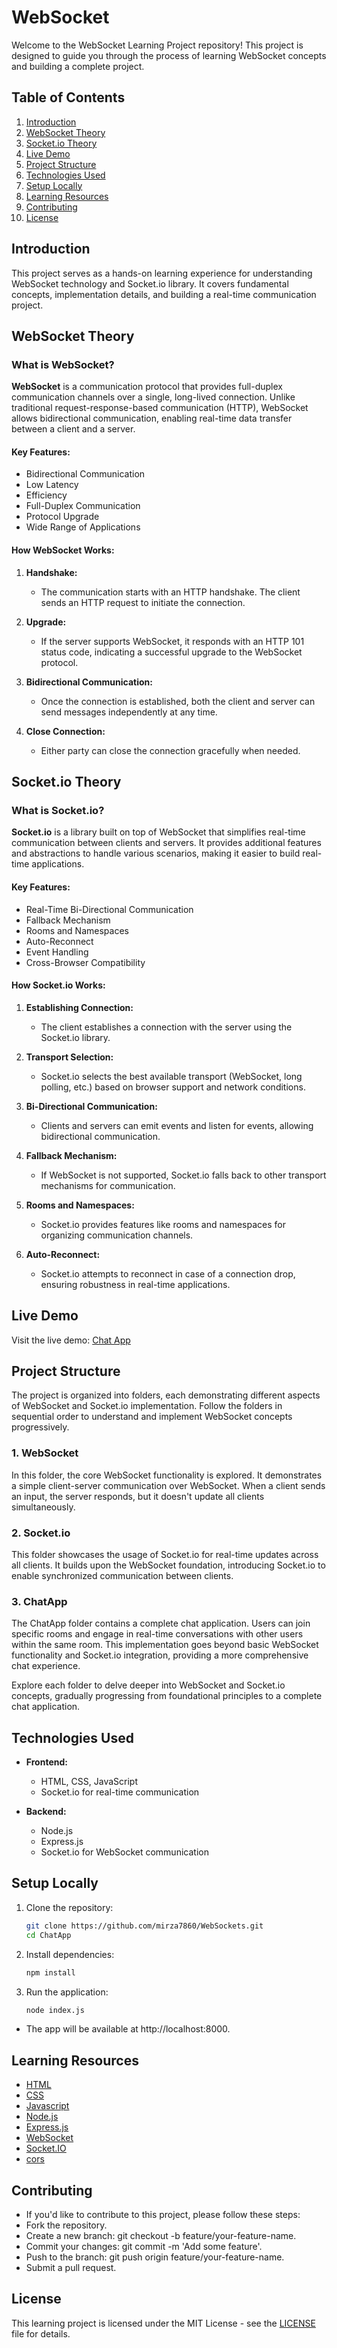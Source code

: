 # WebSocket 

Welcome to the WebSocket Learning Project repository! This project is designed to guide you through the process of learning WebSocket concepts and building a complete project.

## Table of Contents

1. [Introduction](#introduction)
2. [WebSocket Theory](#websocket-theory)
3. [Socket.io Theory](#socketio-theory)
4. [Live Demo](#live-demo)
5. [Project Structure](#project-structure)
6. [Technologies Used](#technologies-used)
7. [Setup Locally](#setup-locally)
8. [Learning Resources](#learning-resources)
9. [Contributing](#contributing)
10. [License](#license)

## Introduction

This project serves as a hands-on learning experience for understanding WebSocket technology and Socket.io library. It covers fundamental concepts, implementation details, and building a real-time communication project.

## WebSocket Theory

### What is WebSocket?

**WebSocket** is a communication protocol that provides full-duplex communication channels over a single, long-lived connection. Unlike traditional request-response-based communication (HTTP), WebSocket allows bidirectional communication, enabling real-time data transfer between a client and a server.

#### Key Features:

- Bidirectional Communication
- Low Latency
- Efficiency
- Full-Duplex Communication
- Protocol Upgrade
- Wide Range of Applications

#### How WebSocket Works:

1. **Handshake:**
   - The communication starts with an HTTP handshake. The client sends an HTTP request to initiate the connection.

2. **Upgrade:**
   - If the server supports WebSocket, it responds with an HTTP 101 status code, indicating a successful upgrade to the WebSocket protocol.

3. **Bidirectional Communication:**
   - Once the connection is established, both the client and server can send messages independently at any time.

4. **Close Connection:**
   - Either party can close the connection gracefully when needed.

## Socket.io Theory

### What is Socket.io?

**Socket.io** is a library built on top of WebSocket that simplifies real-time communication between clients and servers. It provides additional features and abstractions to handle various scenarios, making it easier to build real-time applications.

#### Key Features:

- Real-Time Bi-Directional Communication
- Fallback Mechanism
- Rooms and Namespaces
- Auto-Reconnect
- Event Handling
- Cross-Browser Compatibility

#### How Socket.io Works:

1. **Establishing Connection:**
   - The client establishes a connection with the server using the Socket.io library.

2. **Transport Selection:**
   - Socket.io selects the best available transport (WebSocket, long polling, etc.) based on browser support and network conditions.

3. **Bi-Directional Communication:**
   - Clients and servers can emit events and listen for events, allowing bidirectional communication.

4. **Fallback Mechanism:**
   - If WebSocket is not supported, Socket.io falls back to other transport mechanisms for communication.

5. **Rooms and Namespaces:**
   - Socket.io provides features like rooms and namespaces for organizing communication channels.

6. **Auto-Reconnect:**
   - Socket.io attempts to reconnect in case of a connection drop, ensuring robustness in real-time applications.

## Live Demo

Visit the live demo: [Chat App](https://chat-app-2cwb.onrender.com)

## Project Structure

The project is organized into folders, each demonstrating different aspects of WebSocket and Socket.io implementation. Follow the folders in sequential order to understand and implement WebSocket concepts progressively.

### 1. WebSocket

In this folder, the core WebSocket functionality is explored. It demonstrates a simple client-server communication over WebSocket. When a client sends an input, the server responds, but it doesn't update all clients simultaneously.

### 2. Socket.io

This folder showcases the usage of Socket.io for real-time updates across all clients. It builds upon the WebSocket foundation, introducing Socket.io to enable synchronized communication between clients.

### 3. ChatApp

The ChatApp folder contains a complete chat application. Users can join specific rooms and engage in real-time conversations with other users within the same room. This implementation goes beyond basic WebSocket functionality and Socket.io integration, providing a more comprehensive chat experience.

Explore each folder to delve deeper into WebSocket and Socket.io concepts, gradually progressing from foundational principles to a complete chat application.

## Technologies Used

- **Frontend:**
  - HTML, CSS, JavaScript
  - Socket.io for real-time communication

- **Backend:**
  - Node.js
  - Express.js
  - Socket.io for WebSocket communication

## Setup Locally

1. Clone the repository:

   ```bash
   git clone https://github.com/mirza7860/WebSockets.git
   cd ChatApp
   ```
2. Install dependencies:

   ```bash
   npm install
   ```
3. Run the application:

   ```bash
   node index.js
   ```
- The app will be available at http://localhost:8000.

## Learning Resources

 - [HTML](https://developer.mozilla.org/en-US/docs/Web/HTML)
 - [CSS](https://developer.mozilla.org/en-US/docs/Web/CSS)
 - [Javascript](https://developer.mozilla.org/en-US/docs/Web/JavaScript)
 - [Node.js](https://nodejs.org)
 - [Express.js](https://expressjs.com)
 - [WebSocket ](https://developer.mozilla.org/en-US/docs/Web/API/WebSocket)
 - [Socket.IO](https://socket.io)
 - [cors](https://www.npmjs.com/package/cors)

## Contributing

  - If you'd like to contribute to this project, please follow these steps:
  - Fork the repository.
  - Create a new branch: git checkout -b feature/your-feature-name.
  - Commit your changes: git commit -m 'Add some feature'.
  - Push to the branch: git push origin feature/your-feature-name.
  - Submit a pull request.
## License

This learning project is licensed under the MIT License - see the [LICENSE](LICENSE) file for details.

